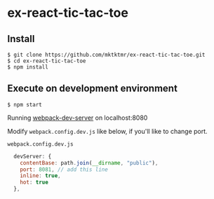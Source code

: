 # ex-react-tic-tac-toe

## Install

```
$ git clone https://github.com/mktktmr/ex-react-tic-tac-toe.git
$ cd ex-react-tic-tac-toe
$ npm install
```

## Execute on development environment

```
$ npm start
```

Running [webpack-dev-server](https://github.com/webpack/webpack-dev-server) on localhost:8080

Modify `webpack.config.dev.js` like below, if you'll like to change port.

`webpack.config.dev.js`

```javascript
  devServer: {
    contentBase: path.join(__dirname, "public"),
    port: 8081, // add this line
    inline: true,
    hot: true
  },
```
